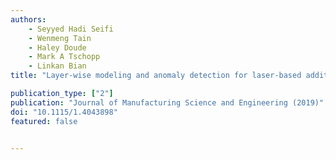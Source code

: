 ```yaml
---
authors: 
    - Seyyed Hadi Seifi
    - Wenmeng Tain
    - Haley Doude
    - Mark A Tschopp
    - Linkan Bian
title: "Layer-wise modeling and anomaly detection for laser-based additive manufacturing"

publication_type: ["2"]
publication: "Journal of Manufacturing Science and Engineering (2019)"
doi: "10.1115/1.4043898"
featured: false
    

---
```

